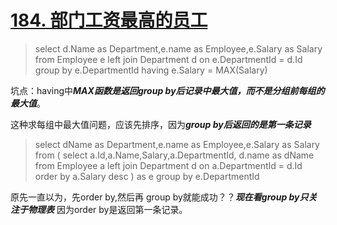 # [184. 部门工资最高的员工](https://leetcode-cn.com/problems/department-highest-salary/)

> select d.Name as Department,e.name as Employee,e.Salary as Salary 
from Employee e
left join Department d
on e.DepartmentId = d.Id
group by e.DepartmentId
having e.Salary = MAX(Salary)

坑点：having中***MAX函数是返回group by后记录中最大值，而不是分组前每组的最大值***。

这种求每组中最大值问题，应该先排序，因为***group by后返回的是第一条记录***
> select dName as Department,e.name as Employee,e.Salary as Salary 
from (
    select a.Id,a.Name,Salary,a.DepartmentId, d.name as dName
from Employee a
left join Department d
on a.DepartmentId = d.Id
order by a.Salary desc
    ) as e
group by e.DepartmentId

原先一直以为，先order by,然后再 group by就能成功？？***现在看group by只关注于物理表***
因为order by是返回第一条记录。
